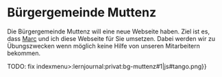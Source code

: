 # Bürgergemeinde Muttenz
Die Bürgergemeinde Muttenz will eine neue Webseite haben. Ziel ist es, dass [Marc](https://tekk.ch) und ich diese Webseite für Sie umsetzen. Dabei werden wir zu Übungszwecken wenn möglich keine Hilfe von unseren Mitarbeitern bekommen.


TODO: fix indexmenu>:lernjournal:privat:bg-muttenz#1|js#tango.png}}
